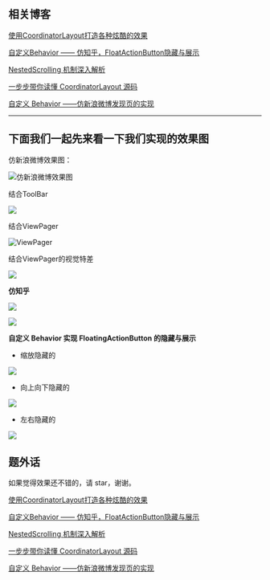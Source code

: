 


## 相关博客



[使用CoordinatorLayout打造各种炫酷的效果](http://blog.csdn.net/gdutxiaoxu/article/details/52858598)

[自定义Behavior —— 仿知乎，FloatActionButton隐藏与展示](http://blog.csdn.net/gdutxiaoxu/article/details/53453958)

[NestedScrolling 机制深入解析](http://blog.csdn.net/gdutxiaoxu/article/details/71553411)

[ 一步步带你读懂 CoordinatorLayout 源码](http://blog.csdn.net/gdutxiaoxu/article/details/71616547)

[自定义 Behavior ——仿新浪微博发现页的实现](http://blog.csdn.net/gdutxiaoxu/article/details/71732642)

----


## 下面我们一起先来看一下我们实现的效果图

仿新浪微博效果图：

![仿新浪微博效果图](https://ww1.sinaimg.cn/mw690/9fe4afa0gy1ffhsjh1sgpg208r0hq1kx.gif)



 结合ToolBar



![](http://ww4.sinaimg.cn/mw690/9fe4afa0jw1f8xclhwlhig208s0etthy.gif)

 结合ViewPager

![ViewPager](http://7xvjnq.com2.z0.glb.qiniucdn.com/16-10-18/99961159.jpg)


 结合ViewPager的视觉特差


![](http://ww2.sinaimg.cn/mw690/9fe4afa0jw1f8xcke8ehkg208s0etnl9.gif)

 **仿知乎**

![](http://7xvjnq.com2.z0.glb.qiniucdn.com/public/16-12-4/86648455.jpg)

![](http://7xvjnq.com2.z0.glb.qiniucdn.com/public/16-12-4/55314155.jpg)

**自定义 Behavior 实现 FloatingActionButton 的隐藏与展示**

- 缩放隐藏的

![](http://7xvjnq.com2.z0.glb.qiniucdn.com/public/16-12-4/95311635.jpg)

- 向上向下隐藏的

![](http://7xvjnq.com2.z0.glb.qiniucdn.com/public/16-12-4/57255134.jpg)

- 左右隐藏的

![](http://ww3.sinaimg.cn/large/9fe4afa0gw1fakqs333ymg208s0gjq6z.gif)

## 题外话

如果觉得效果还不错的，请 star，谢谢。

[使用CoordinatorLayout打造各种炫酷的效果](http://blog.csdn.net/gdutxiaoxu/article/details/52858598)

[自定义Behavior —— 仿知乎，FloatActionButton隐藏与展示](http://blog.csdn.net/gdutxiaoxu/article/details/53453958)

[NestedScrolling 机制深入解析](http://blog.csdn.net/gdutxiaoxu/article/details/71553411)

[ 一步步带你读懂 CoordinatorLayout 源码](http://blog.csdn.net/gdutxiaoxu/article/details/71616547)

[自定义 Behavior ——仿新浪微博发现页的实现](http://blog.csdn.net/gdutxiaoxu/article/details/71732642)
